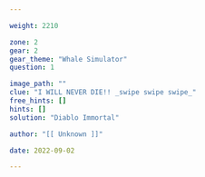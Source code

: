 ```yaml
---

weight: 2210

zone: 2
gear: 2
gear_theme: "Whale Simulator"
question: 1

image_path: ""
clue: "I WILL NEVER DIE!! _swipe swipe swipe_"
free_hints: []
hints: []
solution: "Diablo Immortal"

author: "[[ Unknown ]]"

date: 2022-09-02

---
```


